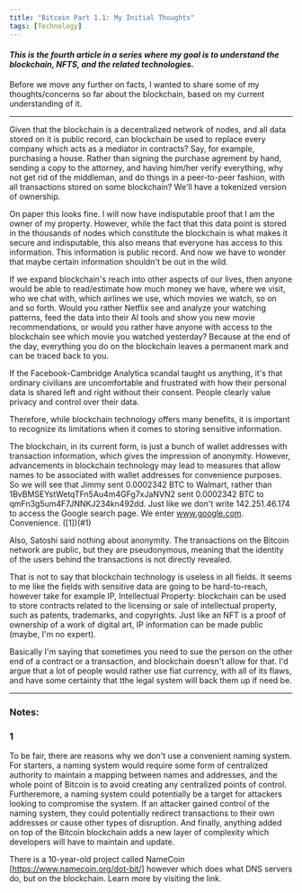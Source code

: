 ```yaml
---
title: "Bitcoin Part 1.1: My Initial Thoughts"
tags: [Technology]
---
```


#### _This is the fourth article in a series where my goal is to understand the blockchain, NFTS, and the related technologies._

Before we move any further on facts, I wanted to share some of my thoughts/concerns so far about the blockchain, based on my current understanding of it.

----------------------------

Given that the blockchain is a decentralized network of nodes, and all data stored on it is public record, can blockchain be used to replace every company which acts as a mediator in contracts? Say, for example, purchasing a house. Rather than signing the purchase agrement by hand, sending a copy to the attorney, and having him/her verify everything, why not get rid of the middleman, and do things in a peer-to-peer fashion, with all transactions stored on some blockchain? We'll have a tokenized version of ownership.

On paper this looks fine. I will now have indisputable proof that I am the owner of my property. However, while the fact that this data point is stored in the thousands of nodes which constitute the blockchain is what makes it secure and indisputable, this also means that everyone has access to this information. This information is public record. And now we have to wonder that maybe certain information shouldn't be out in the wild.

If we expand blockchain's reach into other aspects of our lives, then anyone would be able to read/estimate how much money we have, where we visit, who we chat with, which airlines we use, which movies we watch, so on and so forth. Would you rather Netflix see and analyze your watching patterns, feed the data into their AI tools and show you new movie recommendations, or would you rather have anyone with access to the blockchain see which movie you watched yesterday? Because at the end of the day, everything you do on the blockchain leaves a permanent mark and can be traced back to you.

If the Facebook-Cambridge Analytica scandal taught us anything, it's that ordinary civilians are uncomfortable and frustrated with how their personal data is shared left and right without their consent. People clearly value privacy and control over their data.

Therefore, while blockchain technology offers many benefits, it is important to recognize its limitations when it comes to storing sensitive information.

The blockchain, in its current form, is just a bunch of wallet addresses with transaction information, which gives the impression of anonymity. However, advancements in blockchain technology may lead to measures that allow names to be associated with wallet addresses for convenience purposes. So we will see that Jimmy sent 0.0002342 BTC to Walmart, rather than 1BvBMSEYstWetqTFn5Au4m4GFg7xJaNVN2 sent 0.0002342 BTC to qmFn3g5um4F7JNNKJ234kn492dd. Just like we don't write 142.251.46.174 to access the Google search page. We enter www.google.com. Convenience. ([1])(#1)

Also, Satoshi said nothing about anonymity. The transactions on the Bitcoin network are public, but they are pseudonymous, meaning that the identity of the users behind the transactions is not directly revealed.

That is not to say that blockchain technology is useless in all fields. It seems to me like the fields with sensitive data are going to be hard-to-reach, however take for example IP, Intellectual Property: blockchain can be used to store contracts related to the licensing or sale of intellectual property, such as patents, trademarks, and copyrights. Just like an NFT is a proof of ownership of a work of digital art, IP information can be made public (maybe, I'm no expert). 

Basically I'm saying that sometimes you need to sue the person on the other end of a contract or a transaction, and blockchain doesn't allow for that. I'd argue that a lot of people would rather use fiat currency, with all of its flaws, and have some certainty that tthe legal system will back them up if need be.

---

### Notes:

### 1
To be fair, there are reasons why we don't use a convenient naming system. For starters, a naming system would require some form of centralized authority to maintain a mapping between names and addresses, and the whole point of Bitcoin is to avoid creating any centralized points of control. Furtheremore, a naming system could potentially be a target for attackers looking to compromise the system. If an attacker gained control of the naming system, they could potentially redirect transactions to their own addresses or cause other types of disruption. And finally, anything added on top of the Bitcoin blockchain adds a new layer of complexity which developers will have to maintain and update.

There is a 10-year-old project called NameCoin [https://www.namecoin.org/dot-bit/] however which does what DNS servers do, but on the blockchain. Learn more by visiting the link.